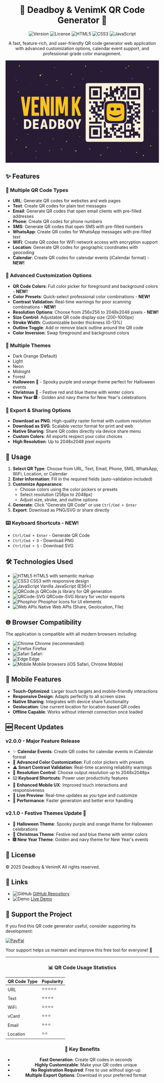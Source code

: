 <div align="center">

# 🔳 Deadboy & VenimK QR Code Generator 🔲

<img src="https://img.shields.io/badge/version-2.1.0-blue.svg" alt="Version"> <img src="https://img.shields.io/badge/license-Custom-green.svg" alt="License"> <img src="https://img.shields.io/badge/HTML5-E34F26?style=flat&logo=html5&logoColor=white" alt="HTML5"> <img src="https://img.shields.io/badge/CSS3-1572B6?style=flat&logo=css3&logoColor=white" alt="CSS3"> <img src="https://img.shields.io/badge/JavaScript-F7DF1E?style=flat&logo=javascript&logoColor=black" alt="JavaScript">

A fast, feature-rich, and user-friendly QR code generator web application with advanced customization options, calendar event support, and professional-grade color management.

![Deadboy QR Code Generator](./QrCodeGenerator.png)

</div>

## ✨ Features

### 📱 Multiple QR Code Types
- **URL**: Generate QR codes for websites and web pages
- **Text**: Create QR codes for plain text messages
- **Email**: Generate QR codes that open email clients with pre-filled addresses
- **Phone**: Create QR codes for phone numbers
- **SMS**: Generate QR codes that open SMS with pre-filled numbers
- **WhatsApp**: Create QR codes for WhatsApp messages with pre-filled text
- **WiFi**: Create QR codes for WiFi network access with encryption support
- **Location**: Generate QR codes for geographic coordinates with geocoding
- **Calendar**: Create QR codes for calendar events (iCalendar format) - **NEW!**

### 🎨 Advanced Customization Options
- **QR Code Colors**: Full color picker for foreground and background colors - **NEW!**
- **Color Presets**: Quick-select professional color combinations - **NEW!**
- **Contrast Validation**: Real-time warnings for poor scanning combinations - **NEW!**
- **Resolution Options**: Choose from 256x256 to 2048x2048 pixels - **NEW!**
- **Size Control**: Adjustable QR code display size (200-1000px)
- **Stroke Width**: Customizable border thickness (0-13%)
- **Outline Toggle**: Add or remove black outline around the QR code
- **Color Inversion**: Swap foreground and background colors

### 🌈 Multiple Themes
- Dark Orange (Default)
- Light
- Neon
- Midnight
- Forest
- **Halloween** 🎃 - Spooky purple and orange theme perfect for Halloween events
- **Christmas** 🎄 - Festive red and blue theme with winter colors
- **New Year** 🎆 - Golden and navy theme for New Year's celebrations

### 💾 Export & Sharing Options
- **Download as PNG**: High-quality raster format with custom resolution
- **Download as SVG**: Scalable vector format for print and web
- **Native Sharing**: Share QR codes directly via device share menu
- **Custom Colors**: All exports respect your color choices
- **High Resolution**: Up to 2048x2048 pixel exports

## 🚀 Usage

1. **Select QR Type**: Choose from URL, Text, Email, Phone, SMS, WhatsApp, WiFi, Location, or Calendar
2. **Enter Information**: Fill in the required fields (auto-validation included)
3. **Customize Appearance**: 
   - Choose colors using the color pickers or presets
   - Select resolution (256px to 2048px)
   - Adjust size, stroke, and outline options
4. **Generate**: Click "Generate QR Code" or use `Ctrl/Cmd + Enter`
5. **Export**: Download as PNG/SVG or share directly

### ⌨️ Keyboard Shortcuts - **NEW!**
- `Ctrl/Cmd + Enter` - Generate QR Code
- `Ctrl/Cmd + D` - Download PNG
- `Ctrl/Cmd + S` - Download SVG

## 🛠️ Technologies Used

- <img src="https://img.shields.io/badge/HTML5-E34F26?style=flat&logo=html5&logoColor=white" alt="HTML5"> HTML5 with semantic markup
- <img src="https://img.shields.io/badge/CSS3-1572B6?style=flat&logo=css3&logoColor=white" alt="CSS3"> CSS3 with responsive design
- <img src="https://img.shields.io/badge/JavaScript-F7DF1E?style=flat&logo=javascript&logoColor=black" alt="JavaScript"> Vanilla JavaScript (ES6+)
- <img src="https://img.shields.io/badge/QRCode.js-000000?style=flat" alt="QRCode.js"> QRCode.js library for QR generation
- <img src="https://img.shields.io/badge/QRCode--SVG-000000?style=flat" alt="QRCode-SVG"> QRCode-SVG library for vector exports
- <img src="https://img.shields.io/badge/Phosphor-3D3D3D?style=flat" alt="Phosphor"> Phosphor Icons for UI elements
- <img src="https://img.shields.io/badge/Web_APIs-FF6B6B?style=flat" alt="Web APIs"> Native Web APIs (Share, Geolocation, File)

## 🌐 Browser Compatibility

The application is compatible with all modern browsers including:
- <img src="https://img.shields.io/badge/Google_Chrome-4285F4?style=flat&logo=GoogleChrome&logoColor=white" alt="Chrome"> Chrome (recommended)
- <img src="https://img.shields.io/badge/Firefox-FF7139?style=flat&logo=Firefox&logoColor=white" alt="Firefox"> Firefox
- <img src="https://img.shields.io/badge/Safari-000000?style=flat&logo=Safari&logoColor=white" alt="Safari"> Safari
- <img src="https://img.shields.io/badge/Microsoft_Edge-0078D4?style=flat&logo=Microsoft-edge&logoColor=white" alt="Edge"> Edge
- <img src="https://img.shields.io/badge/Mobile_Browsers-4CAF50?style=flat" alt="Mobile"> Mobile browsers (iOS Safari, Chrome Mobile)

## 📱 Mobile Features

- **Touch-Optimized**: Larger touch targets and mobile-friendly interactions
- **Responsive Design**: Adapts perfectly to all screen sizes
- **Native Sharing**: Integrates with device share functionality
- **Geolocation**: Use current location for location-based QR codes
- **Offline Capable**: Works without internet connection once loaded

## 🆕 Recent Updates

### v2.0.0 - Major Feature Release
- ✨ **Calendar Events**: Create QR codes for calendar events in iCalendar format
- 🎨 **Advanced Color Customization**: Full color pickers with presets
- ⚠️ **Smart Contrast Validation**: Real-time scanning reliability warnings
- 📐 **Resolution Control**: Choose output resolution up to 2048x2048px
- ⌨️ **Keyboard Shortcuts**: Power user productivity features
- 📱 **Enhanced Mobile UX**: Improved touch interactions and responsiveness
- 🔄 **Live Preview**: Real-time updates as you type and customize
- 🚀 **Performance**: Faster generation and better error handling

### v2.1.0 - Festive Themes Update 🎉
- 🎃 **Halloween Theme**: Spooky purple and orange theme for Halloween celebrations
- 🎄 **Christmas Theme**: Festive red and blue theme with winter colors
- 🎆 **New Year Theme**: Golden and navy theme for New Year's events

## 📄 License

© 2025 Deadboy & VenimK All rights reserved.

## 🔗 Links

- <img src="https://img.shields.io/badge/GitHub-181717?style=flat&logo=github&logoColor=white" alt="GitHub"> [GitHub Repository](https://github.com/VenimK/-generate-QR-code)
- <img src="https://img.shields.io/badge/Demo-FF5800?style=flat&logo=github-pages&logoColor=white" alt="Demo"> [Live Demo](https://venimk.github.io/-generate-QR-code/)

## 💖 Support the Project

If you find this QR code generator useful, consider supporting its development:

[![PayPal](https://img.shields.io/badge/Donate-PayPal-blue.svg)](https://paypal.me/VenimK)

Your support helps us maintain and improve this free tool for everyone! 🙏

---

<div align="center">

### 📊 QR Code Usage Statistics

| QR Code Type | Popularity |
|-------------|------------|
| URL | ⭐⭐⭐⭐⭐ |
| Text | ⭐⭐⭐⭐ |
| WiFi | ⭐⭐⭐⭐ |
| vCard | ⭐⭐⭐ |
| Email | ⭐⭐⭐ |
| Location | ⭐⭐ |

### 🎯 Key Benefits

- **Fast Generation**: Create QR codes in seconds
- **Highly Customizable**: Make your QR codes unique
- **No Registration Required**: Free to use without sign-up
- **Multiple Export Options**: Download in your preferred format

</div>

